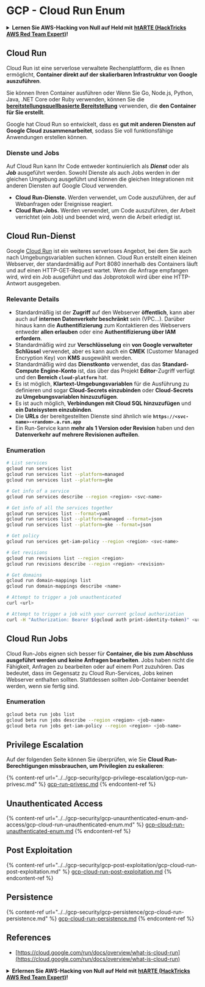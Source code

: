 # GCP - Cloud Run Enum

<details>

<summary><strong>Lernen Sie AWS-Hacking von Null auf Held mit</strong> <a href="https://training.hacktricks.xyz/courses/arte"><strong>htARTE (HackTricks AWS Red Team Expert)</strong></a><strong>!</strong></summary>

Andere Möglichkeiten, HackTricks zu unterstützen:

* Wenn Sie Ihr **Unternehmen in HackTricks beworben sehen möchten** oder **HackTricks im PDF-Format herunterladen möchten**, überprüfen Sie die [**ABONNEMENTPLÄNE**](https://github.com/sponsors/carlospolop)!
* Holen Sie sich das [**offizielle PEASS & HackTricks-Merch**](https://peass.creator-spring.com)
* Entdecken Sie [**The PEASS Family**](https://opensea.io/collection/the-peass-family), unsere Sammlung exklusiver [**NFTs**](https://opensea.io/collection/the-peass-family)
* **Treten Sie der** 💬 [**Discord-Gruppe**](https://discord.gg/hRep4RUj7f) oder der [**Telegram-Gruppe**](https://t.me/peass) bei oder **folgen** Sie uns auf **Twitter** 🐦 [**@hacktricks_live**](https://twitter.com/hacktricks_live)**.**
* **Teilen Sie Ihre Hacking-Tricks, indem Sie PRs an die** [**HackTricks**](https://github.com/carlospolop/hacktricks) und [**HackTricks Cloud**](https://github.com/carlospolop/hacktricks-cloud) Github-Repositories einreichen.

</details>

## Cloud Run <a href="#reviewing-cloud-run-configurations" id="reviewing-cloud-run-configurations"></a>

Cloud Run ist eine serverlose verwaltete Rechenplattform, die es Ihnen ermöglicht, **Container direkt auf der skalierbaren Infrastruktur von Google auszuführen**.

Sie können Ihren Container ausführen oder Wenn Sie Go, Node.js, Python, Java, .NET Core oder Ruby verwenden, können Sie die [**bereitstellungsquellbasierte Bereitstellung**](https://cloud.google.com/run/docs/deploying-source-code) verwenden, die **den Container für Sie erstellt**.

Google hat Cloud Run so entwickelt, dass es **gut mit anderen Diensten auf Google Cloud zusammenarbeitet**, sodass Sie voll funktionsfähige Anwendungen erstellen können.

### Dienste und Jobs <a href="#services-and-jobs" id="services-and-jobs"></a>

Auf Cloud Run kann Ihr Code entweder kontinuierlich als _**Dienst**_ oder als _**Job**_ ausgeführt werden. Sowohl Dienste als auch Jobs werden in der gleichen Umgebung ausgeführt und können die gleichen Integrationen mit anderen Diensten auf Google Cloud verwenden.

* **Cloud Run-Dienste.** Werden verwendet, um Code auszuführen, der auf Webanfragen oder Ereignisse reagiert.
* **Cloud Run-Jobs.** Werden verwendet, um Code auszuführen, der Arbeit verrichtet (ein Job) und beendet wird, wenn die Arbeit erledigt ist.

## Cloud Run-Dienst

Google [Cloud Run](https://cloud.google.com/run) ist ein weiteres serverloses Angebot, bei dem Sie auch nach Umgebungsvariablen suchen können. Cloud Run erstellt einen kleinen Webserver, der standardmäßig auf Port 8080 innerhalb des Containers läuft und auf einen HTTP-GET-Request wartet. Wenn die Anfrage empfangen wird, wird ein Job ausgeführt und das Jobprotokoll wird über eine HTTP-Antwort ausgegeben.

### Relevante Details

* Standardmäßig ist der **Zugriff** auf den Webserver **öffentlich**, kann aber auch auf **internen Datenverkehr beschränkt** sein (VPC...). Darüber hinaus kann die **Authentifizierung** zum Kontaktieren des Webservers entweder **allen erlauben** oder eine **Authentifizierung über IAM erfordern**.
* Standardmäßig wird zur **Verschlüsselung** ein **von Google verwalteter Schlüssel** verwendet, aber es kann auch ein **CMEK** (Customer Managed Encryption Key) von **KMS** ausgewählt werden.
* Standardmäßig wird das **Dienstkonto** verwendet, das das **Standard-Compute Engine-Konto** ist, das über das Projekt **Editor**-Zugriff verfügt und den **Bereich `cloud-platform`** hat.
* Es ist möglich, **Klartext-Umgebungsvariablen** für die Ausführung zu definieren und sogar **Cloud-Secrets einzubinden** oder **Cloud-Secrets zu Umgebungsvariablen hinzuzufügen**.
* Es ist auch möglich, **Verbindungen mit Cloud SQL hinzuzufügen** und **ein Dateisystem einzubinden**.
* Die **URLs** der bereitgestellten Dienste sind ähnlich wie **`https://<svc-name>-<random>.a.run.app`**
* Ein Run-Service kann **mehr als 1 Version oder Revision** haben und den **Datenverkehr auf mehrere Revisionen aufteilen**.

### Enumeration
```bash
# List services
gcloud run services list
gcloud run services list --platform=managed
gcloud run services list --platform=gke

# Get info of a service
gcloud run services describe --region <region> <svc-name>

# Get info of all the services together
gcloud run services list --format=yaml
gcloud run services list --platform=managed --format=json
gcloud run services list --platform=gke --format=json

# Get policy
gcloud run services get-iam-policy --region <region> <svc-name>

# Get revisions
gcloud run revisions list --region <region>
gcloud run revisions describe --region <region> <revision>

# Get domains
gcloud run domain-mappings list
gcloud run domain-mappings describe <name>

# Attempt to trigger a job unauthenticated
curl <url>

# Attempt to trigger a job with your current gcloud authorization
curl -H "Authorization: Bearer $(gcloud auth print-identity-token)" <url>
```
## Cloud Run Jobs

Cloud Run-Jobs eignen sich besser für **Container, die bis zum Abschluss ausgeführt werden und keine Anfragen bearbeiten**. Jobs haben nicht die Fähigkeit, Anfragen zu bearbeiten oder auf einem Port zuzuhören. Das bedeutet, dass im Gegensatz zu Cloud Run-Services, Jobs keinen Webserver enthalten sollten. Stattdessen sollten Job-Container beendet werden, wenn sie fertig sind.

### Enumeration
```bash
gcloud beta run jobs list
gcloud beta run jobs describe --region <region> <job-name>
gcloud beta run jobs get-iam-policy --region <region> <job-name>
```
## Privilege Escalation

Auf der folgenden Seite können Sie überprüfen, wie Sie **Cloud Run-Berechtigungen missbrauchen, um Privilegien zu eskalieren**:

{% content-ref url="../../gcp-security/gcp-privilege-escalation/gcp-run-privesc.md" %}
[gcp-run-privesc.md](../../gcp-security/gcp-privilege-escalation/gcp-run-privesc.md)
{% endcontent-ref %}

## Unauthenticated Access

{% content-ref url="../../gcp-security/gcp-unaunthenticated-enum-and-access/gcp-cloud-run-unauthenticated-enum.md" %}
[gcp-cloud-run-unauthenticated-enum.md](../../gcp-security/gcp-unaunthenticated-enum-and-access/gcp-cloud-run-unauthenticated-enum.md)
{% endcontent-ref %}

## Post Exploitation

{% content-ref url="../../gcp-security/gcp-post-exploitation/gcp-cloud-run-post-exploitation.md" %}
[gcp-cloud-run-post-exploitation.md](../../gcp-security/gcp-post-exploitation/gcp-cloud-run-post-exploitation.md)
{% endcontent-ref %}

## Persistence

{% content-ref url="../../gcp-security/gcp-persistence/gcp-cloud-run-persistence.md" %}
[gcp-cloud-run-persistence.md](../../gcp-security/gcp-persistence/gcp-cloud-run-persistence.md)
{% endcontent-ref %}

## References

* [https://cloud.google.com/run/docs/overview/what-is-cloud-run](https://cloud.google.com/run/docs/overview/what-is-cloud-run)

<details>

<summary><strong>Erlernen Sie AWS-Hacking von Null auf Held mit</strong> <a href="https://training.hacktricks.xyz/courses/arte"><strong>htARTE (HackTricks AWS Red Team Expert)</strong></a><strong>!</strong></summary>

Andere Möglichkeiten, HackTricks zu unterstützen:

* Wenn Sie Ihr **Unternehmen in HackTricks bewerben möchten** oder **HackTricks im PDF-Format herunterladen möchten**, überprüfen Sie die [**ABONNEMENTPLÄNE**](https://github.com/sponsors/carlospolop)!
* Holen Sie sich das [**offizielle PEASS & HackTricks-Merch**](https://peass.creator-spring.com)
* Entdecken Sie [**The PEASS Family**](https://opensea.io/collection/the-peass-family), unsere Sammlung exklusiver [**NFTs**](https://opensea.io/collection/the-peass-family)
* **Treten Sie der** 💬 [**Discord-Gruppe**](https://discord.gg/hRep4RUj7f) oder der [**Telegram-Gruppe**](https://t.me/peass) bei oder **folgen** Sie uns auf **Twitter** 🐦 [**@hacktricks_live**](https://twitter.com/hacktricks_live)**.**
* **Teilen Sie Ihre Hacking-Tricks, indem Sie PRs an die** [**HackTricks**](https://github.com/carlospolop/hacktricks) und [**HackTricks Cloud**](https://github.com/carlospolop/hacktricks-cloud) GitHub-Repositories einreichen.

</details>
